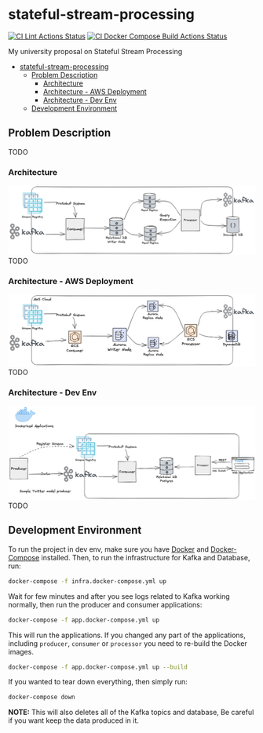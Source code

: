 # stateful-stream-processing
[![CI Lint Actions Status](https://github.com/farbodahm/stateful-stream-processing/workflows/Lint/badge.svg)](https://github.com/farbodahm/stateful-stream-processing/actions/)
[![CI Docker Compose Build Actions Status](https://github.com/farbodahm/stateful-stream-processing/workflows/build-docker-compose/badge.svg)](https://github.com/farbodahm/stateful-stream-processing/actions/)

My university proposal on Stateful Stream Processing

- [stateful-stream-processing](#stateful-stream-processing)
  - [Problem Description](#problem-description)
    - [Architecture](#architecture)
    - [Architecture - AWS Deployment](#architecture---aws-deployment)
    - [Architecture - Dev Env](#architecture---dev-env)
  - [Development Environment](#development-environment)

## Problem Description
TODO

### Architecture
![Architecture](./assets/StatefulStreamProcessing.png)
TODO

### Architecture - AWS Deployment
![ArchitectureAWS](./assets/StatefulStreamProcessingAWS.png)
TODO

### Architecture - Dev Env
![ArchitectureDevEnv](./assets/StatefulStreamProcessingDev.png)
TODO

## Development Environment
To run the project in dev env, make sure you have [Docker]([dasd](https://docs.docker.com/get-docker/))
and [Docker-Compose](https://docs.docker.com/compose/install/) installed.
Then, to run the infrastructure for Kafka and Database, run:

```bash
docker-compose -f infra.docker-compose.yml up
```

Wait for few minutes and after you see logs related to Kafka working normally, then run the producer and consumer applications:

```bash
docker-compose -f app.docker-compose.yml up
```

This will run the applications.
If you changed any part of the applications, including `producer`, `consumer` or `processor` you need to re-build the Docker images.

```bash
docker-compose -f app.docker-compose.yml up --build
```

If you wanted to tear down everything, then simply run:
```bash
docker-compose down
```

**NOTE:** This will also deletes all of the Kafka topics and database, Be careful if you want keep the data produced in it.
